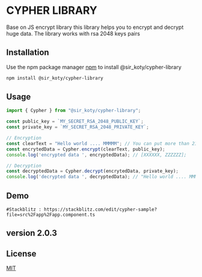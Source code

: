 # CYPHER LIBRARY

Base on JS encrypt library this library helps you to encrypt and decrypt huge data.
The library works with rsa 2048 keys pairs

## Installation

Use the npm package manager [npm](https://www.npmjs.com/) to install @sir_koty/cypher-library
```bash
npm install @sir_koty/cypher-library
```

## Usage
```javascript
import { Cypher } from "@sir_koty/cypher-library";

const public_key = `MY_SECRET_RSA_2048_PUBLIC_KEY`;
const private_key = `MY_SECRET_RSA_2048_PRIVATE_KEY`;

// Encryption
const clearText = "Hello world .... MMMMM"; // You can put more than 214 characters
const encrytedData = Cypher.encrypt(clearText, public_key); 
console.log('encrypted data ', encryptedData); // [XXXXXX, ZZZZZZ];

// Decryption
const decryptedData = Cypher.decrypt(encrytedData, private_key);
console.log('decrypted data ', decryptedData); // "Hello world .... MMMMM" (clearText)

```

## Demo
    #Stackblitz : https://stackblitz.com/edit/cypher-sample?file=src%2Fapp%2Fapp.component.ts

## version 2.0.3

## License
[MIT](https://choosealicense.com/licenses/mit/)